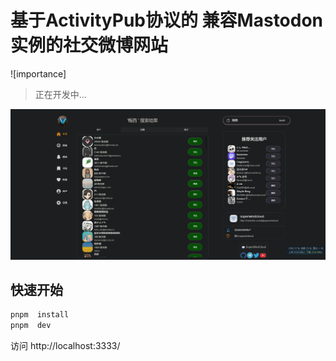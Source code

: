 # 基于ActivityPub协议的 兼容Mastodon实例的社交微博网站

![importance]
> 正在开发中...
 
![img.png](img.png)


##  快速开始
```bash
pnpm  install 
pnpm  dev
```
访问 http://localhost:3333/